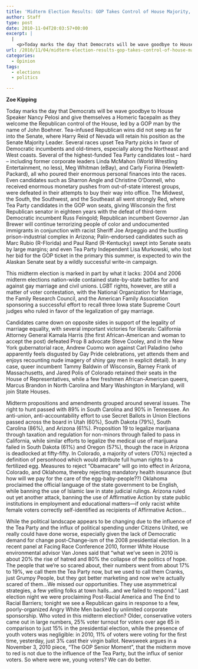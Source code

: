 ```yaml
---
title: 'Midterm Election Results: GOP Takes Control of House Majority, Gains Significantly in Senate, Gubernatorial Seats in Most Expensive Midterm Election in American History'
author: Staff
type: post
date: 2010-11-04T20:03:57+00:00
excerpt: |
  |
    <p>Today marks the day that Democrats will be wave goodbye to House Speaker  Nancy Pelosi and give themselves a Homeric facepalm as they welcome the  Republican control of the House</p>
url: /2010/11/04/midterm-election-results-gop-takes-control-of-house-majority-gains-significantly-in-senate-gubernatorial-seats-in-most-expensive-midterm-election-in-american-history/
categories:
  - Opinion
tags:
  - elections
  - politics

---
```

**Zoe Kipping**

Today marks the day that Democrats will be wave goodbye to House Speaker Nancy Pelosi and give themselves a Homeric facepalm as they welcome the Republican control of the House, led by a GOP man by the name of John Boehner. Tea-infused Republican wins did not seep as far into the Senate, where Harry Reid of Nevada will retain his position as the Senate Majority Leader. Several races upset Tea Party picks in favor of Democratic incumbents and old-timers, especially along the Northeast and West coasts. Several of the highest-funded Tea Party candidates lost – hard – including former corporate leaders Linda McMahon (World Wrestling Entertainment, no less), Meg Whitman (eBay), and Carly Fiorina (Hewlett-Packard), all who poured their enormous personal finances into the races. Even candidates such as Sharron Angle and Christine O’Donnell, who received enormous monetary pushes from out-of-state interest groups, were defeated in their attempts to buy their way into office. The Midwest, the South, the Southwest, and the Southeast all went strongly Red, where Tea Party candidates in the GOP won seats, giving Wisconsin the first Republican senator in eighteen years with the defeat of third-term Democratic incumbent Russ Feingold; Republican incumbent Governor Jan Brewer will continue terrorizing people of color and undocumented immigrants in conjunction with racist Sheriff Joe Arpeggio and the bustling prison-industrial complex in Arizona; Palin-endorsed candidates such as Marc Rubio (R-Florida) and Paul Rand (R-Kentucky) swept into Senate seats by large margins; and even Tea Party Independent Lisa Murkowski, who lost her bid for the GOP ticket in the primary this summer, is expected to win the Alaskan Senate seat by a wildly successful write-in campaign.

This midterm election is marked in part by what it lacks: 2004 and 2006 midterm elections nation-wide contained state-by-state battles for and against gay marriage and civil unions. LGBT rights, however, are still a matter of voter contestation, with the National Organization for Marriage, the Family Research Council, and the American Family Association sponsoring a successful effort to recall three Iowa state Supreme Court judges who ruled in favor of the legalization of gay marriage.

Candidates came down on opposite sides in support of the legality of marriage equality, with several important victories for liberals: California Attorney General Kamala Harris (the first African-American and woman to accept the post) defeated Prop 8 advocate Steve Cooley, and in the New York gubernatorial race, Andrew Cuomo won against Carl Paladino (who apparently feels disgusted by Gay Pride celebrations, yet attends them and enjoys recounting nude imagery of shiny gay men in explicit detail). In any case, queer incumbent Tammy Baldwin of Wisconsin, Barney Frank of Massachusetts, and Jared Polis of Colorado retained their seats in the House of Representatives, while a few freshmen African-American queers, Marcus Brandon in North Carolina and Mary Washington in Maryland, will join State Houses.

Midterm propositions and amendments grouped around several issues. The right to hunt passed with 89% in South Carolina and 90% in Tennessee. An anti-union, anti-accountability effort to use Secret Ballots in Union Elections passed across the board in Utah (60%), South Dakota (79%), South Carolina (86%), and Arizona (61%). Proposition 19 to legalize marijuana through taxation and regulation for non-minors through failed to pass in California, while similar efforts to legalize the medical use of marijuana failed in South Dakota (61%) and Oregon (57%), though the race in Arizona is deadlocked at fifty-fifty. In Colorado, a majority of voters (70%) rejected a definition of personhood which would attribute full human rights to a fertilized egg. Measures to reject “Obamacare” will go into effect in Arizona, Colorado, and Oklahoma, thereby rejecting mandatory health insurance (but how will we pay for the care of the egg-baby-people??) Oklahoma proclaimed the official language of the state government to be English, while banning the use of Islamic law in state judicial rulings. Arizona ruled out yet another attack, banning the use of Affirmative Action by state public institutions in employment and educational matters—if only racist white female voters correctly self-identified as recipients of Affirmative Action…

While the political landscape appears to be changing due to the influence of the Tea Party and the influx of political spending under Citizens United, we really could have done worse, especially given the lack of Democratic demand for change post-Change-ism of the 2008 presidential election. In a recent panel at Facing Race Conference 2010, former White House environmental advisor Van Jones said that “what we’ve seen in 2010 is about 20% the rise of hatred and 80% the collapse of the politics of hope. The people that we’re so scared about, their numbers went from about 17% to 19%, we call them the Tea Party now, but we used to call them Cranks, just Grumpy People, but they got better marketing and now we’re actually scared of them…We missed our opportunities. They use asymmetrical strategies, a few yelling folks at town halls…and we failed to respond.” Last election night we were proclaiming Post-Racial America and The End to Racial Barriers; tonight we see a Republican gains in response to a few, poorly-organized Angry White Men backed by unlimited corporate sponsorship. Who voted in this midterm election? Older, conservative voters came out in large numbers, 25% voter turnout for voters over age 65 in comparison to just 15% in the presidential election, while the presence of youth voters was negligible: in 2010, 11% of voters were voting for the first time, yesterday, just 3% cast their virgin ballot. Newsweek argues in a November 3, 2010 piece, “The GOP Senior Moment”, that the midterm move to red is not due to the influence of the Tea Party, but the influx of senior voters. So where were we, young voters? We can do better.
